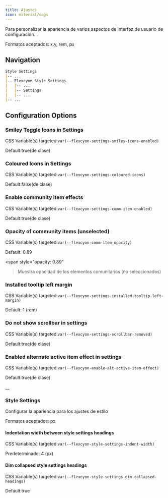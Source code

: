 ```yaml
---
title: Ajustes
icon: material/cogs
---
```


Para personalizar la apariencia de varios aspectos de interfaz de usuario de configuración.
.

Formatos aceptados: x.y, rem, px

## Navigation

```md
Style Settings
|-- ...
|-- Flexcyon Style Settings
|   |-- ...
|   |-- Settings
|   |-- ...
|-- ...
```

## Configuration Options

### Smiley Toggle Icons in Settings

CSS Variable(s) targeted:`var(--flexcyon-settings-smiley-icons-enabled)`

Default:true(de clase)

### Coloured Icons in Settings

CSS Variable(s) targeted:`var(--flexcyon-settings-coloured-icons)`

Default:false(de clase)

### Enable community item effects

CSS Variable(s) targeted:`var(--flexcyon-settings-comm-item-enabled)`

Default:true(de clase)

### Opacity of community items (unselected)

CSS Variable(s) targeted:`var(--flexcyon-comm-item-opacity)`

Default: 0.89

<span style="opacity: 0.89"
>Muestra opacidad de los elementos comunitarios (no seleccionados)</span>

### Installed tooltip left margin

CSS Variable(s) targeted:`var(--flexcyon-settings-installed-tooltip-left-margin)`

Default: 1 (rem)

### Do not show scrollbar in settings

CSS Variable(s) targeted:`var(--flexcyon-settings-scrollbar-removed)`

Default:true(de clase)

### Enabled alternate active item effect in settings

CSS Variable(s) targeted:`var(--flexcyon-enable-alt-active-item-effect)`

Default:true(de clase)

__

### Style Settings

Configurar la apariencia para los ajustes de estilo

Formatos aceptados: px

#### Indentation width between style settings headings

CSS Variable(s) targeted:`var(--flexcyon-style-settings-indent-width)`

Predeterminado: 4 (px)

#### Dim collapsed style settings headings

CSS Variable(s) targeted:`var(--flexcyon-style-settings-dim-collapsed-headings)`

Default:true

